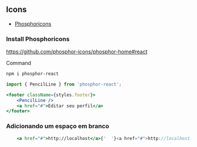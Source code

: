 




## Icons
- [Phosphoricons](https://phosphoricons.com)

### Install Phosphoricons
https://github.com/phosphor-icons/phosphor-home#react

Command
```sh
npm i phosphor-react
```

```jsx
import { PencilLine } from 'phosphor-react';

<footer className={styles.footer}>
    <PencilLine />
    <a href="#">Editar seu perfil</a>
</footer>
```

### Adicionando um espaço em branco
```jsx
    <a href="#">http://localhost</a>{'  '}<a href="#">http://localhost:3000</a>
```